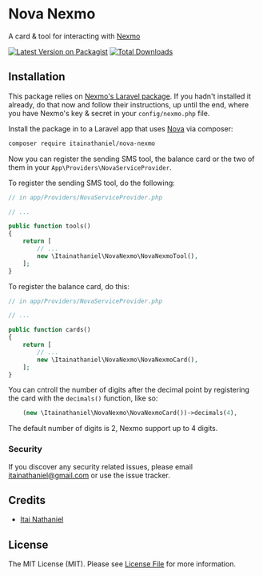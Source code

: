 # Nova Nexmo

A card & tool for interacting with [Nexmo](https://www.nexmo.com/)

[![Latest Version on Packagist](https://img.shields.io/packagist/v/itainathaniel/nova-nexmo.svg?style=flat-square)](https://packagist.org/packages/itainathaniel/nova-nexmo)
[![Total Downloads](https://img.shields.io/packagist/dt/itainathaniel/nova-nexmo.svg?style=flat-square)](https://packagist.org/packages/itainathaniel/nova-nexmo)

## Installation

This package relies on [Nexmo's Laravel package](https://github.com/Nexmo/nexmo-laravel). If you hadn't installed it already, do that now and follow their instructions, up until the end, where you have Nexmo's key & secret in your `config/nexmo.php` file.

Install the package in to a Laravel app that uses [Nova](https://nova.laravel.com) via composer:

```bash
composer require itainathaniel/nova-nexmo
```

Now you can register the sending SMS tool, the balance card or the two of them in your `App\Providers\NovaServiceProvider`.

To register the sending SMS tool, do the following:

```php
// in app/Providers/NovaServiceProvider.php

// ...

public function tools()
{
    return [
        // ...
        new \Itainathaniel\NovaNexmo\NovaNexmoTool(),
    ];
}
```

To register the balance card, do this:

```php
// in app/Providers/NovaServiceProvider.php

// ...

public function cards()
{
    return [
        // ...
        new \Itainathaniel\NovaNexmo\NovaNexmoCard(),
    ];
}
```

You can cntroll the number of digits after the decimal point by registering the card with the `decimals()` function, like so:

```php
	(new \Itainathaniel\NovaNexmo\NovaNexmoCard())->decimals(4),
```

The default number of digits is 2, Nexmo support up to 4 digits.

### Security

If you discover any security related issues, please email itainathaniel@gmail.com or use the issue tracker.

## Credits

- [Itai Nathaniel](https://github.com/itainathaniel)

## License

The MIT License (MIT). Please see [License File](LICENSE.md) for more information.
